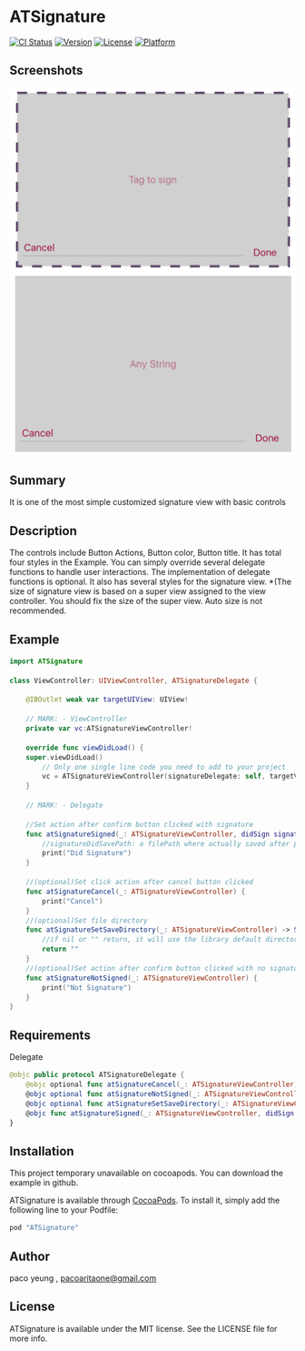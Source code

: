 # ATSignature

[![CI Status](http://img.shields.io/travis/apptasklpaco/ATSignature.svg?style=flat)](https://travis-ci.org/apptasklpaco/ATSignature)
[![Version](https://img.shields.io/cocoapods/v/ATSignature.svg?style=flat)](http://cocoapods.org/pods/ATSignature)
[![License](https://img.shields.io/cocoapods/l/ATSignature.svg?style=flat)](http://cocoapods.org/pods/ATSignature)
[![Platform](https://img.shields.io/cocoapods/p/ATSignature.svg?style=flat)](http://cocoapods.org/pods/ATSignature)

## Screenshots
![ATSignature:Swift](https://github.com/pacoaritaone/ATSignature/blob/master/Screenshots/screenshot1.png)
![ATSignature:Swift](https://github.com/pacoaritaone/ATSignature/blob/master/Screenshots/screenshot2.png)

## Summary

It is one of the most simple customized signature view with basic controls

## Description

The controls include Button Actions, Button color, Button title. It has total four styles in the Example. You can simply override several delegate functions to handle user interactions. The implementation of delegate functions is optional. It also has several styles for the signature view. *(The size of signature view is based on a super view  assigned to the view controller. You should fix the size of the super view. Auto size is not recommended.

## Example

```swift
import ATSignature

class ViewController: UIViewController, ATSignatureDelegate {

    @IBOutlet weak var targetUIView: UIView!

    // MARK: - ViewController
    private var vc:ATSignatureViewController!

    override func viewDidLoad() {
    super.viewDidLoad()
        // Only one single line code you need to add to your project
        vc = ATSignatureViewController(signatureDelegate: self, targetView: targetUIView)
    }

    // MARK: - Delegate

    //Set action after confirm button clicked with signature
    func atSignatureSigned(_: ATSignatureViewController, didSign signatureImage : UIImage, signatureDidSavePath: String) {
        //signatureDidSavePath: a filePath where actually saved after processing NSKeyedArchiver
        print("Did Signature")
    }

    //(optional)Set click action after cancel button clicked
    func atSignatureCancel(_: ATSignatureViewController) {
        print("Cancel")
    }
    //(optional)Set file directory
    func atSignatureSetSaveDirectory(_: ATSignatureViewController) -> String {
        //if nil or "" return, it will use the library default directory
        return ""
    }
    //(optional)Set action after confirm button clicked with no signature
    func atSignatureNotSigned(_: ATSignatureViewController) {
        print("Not Signature")
    }
}
```

## Requirements

Delegate
```swift
@objc public protocol ATSignatureDelegate {
    @objc optional func atSignatureCancel(_: ATSignatureViewController)
    @objc optional func atSignatureNotSigned(_: ATSignatureViewController)
    @objc optional func atSignatureSetSaveDirectory(_: ATSignatureViewController) -> String
    @objc func atSignatureSigned(_: ATSignatureViewController, didSign signatureImage : UIImage, signatureDidSavePath: String)
}
```

## Installation

This project temporary unavailable on cocoapods. You can download the example in github.

ATSignature is available through [CocoaPods](http://cocoapods.org). To install
it, simply add the following line to your Podfile:

```ruby
pod "ATSignature"
```

## Author

paco yeung , pacoaritaone@gmail.com

## License

ATSignature is available under the MIT license. See the LICENSE file for more info.

